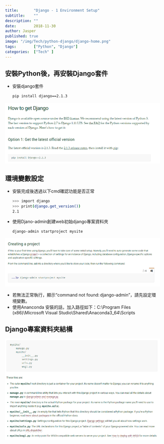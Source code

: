 ```yaml
---
title:       "Django - 1 Environment Setup"
subtitle:    ""
description: ""
date:        2018-11-30
author: Jasper
published: true
image: "/img/Tech/python-django/django-home.png"
tags:        ["Python", "Django"]
categories:  ["Tech" ]
---
```



## 安裝Python後，再安裝Django套件 

- 安裝django套件

    ```sh
    pip install django==2.1.3
    ```

![](/img/Tech/python-django/install_django.png) 


## 環境變數設定

- 安裝完成後透過以下cmd確認功能是否正常

    ```sh
    >>> import django
    >>> print(django.get_version())
    2.1
    ```


- 使用Djano-admin創建web初始django專案資料夾 

    ```sh
    django-admin startproject mysite
    ```

![](/img/Tech/python-django/creating-project.png) 

- 若無法正常執行，顯示“command not found: django-admin”，請先設定環境變數。
- 使用Ananconda 安裝的話，加入路徑如下：C:\Program Files (x86)\Microsoft Visual Studio\Shared\Anaconda3_64\Scripts  

## Django專案資料夾結構

![](/img/Tech/python-django/project-struct.png) 
